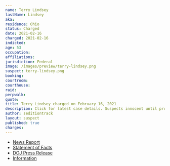 ```yaml
---
name: Terry Lindsey
lastName: Lindsey
aka:
residence: Ohio
status: Charged
date: 2021-02-16
charged: 2021-02-16
indicted:
age: 53
occupation:
affiliations:
jurisdiction: Federal
image: /images/preview/terry-lindsey.png
suspect: terry-lindsey.png
booking:
courtroom:
courthouse:
raid:
perpwalk:
quote:
title: Terry Lindsey charged on February 16, 2021
description: Click for latest case details. Suspects innocent until proven guilty.
author: seditiontrack
layout: suspect
published: true
charges:
---
```

- [News Report](https://www.newsbreak.com/colorado/colorado-springs/news/2166074234842/ohios-terry-lynn-lindsey-yet-to-be-arrested-after-entering-us-capitol-with-colorado-springs-glenn-wes-lee-croy)
- [Statement of Facts](https://extremism.gwu.edu/sites/g/files/zaxdzs2191/f/Croy%20Arrest%20Warrant%20and%20Croy%20and%20Lindsey%20Complaint%20and%20Statement%20of%20Facts.pdf)
- [DOJ Press Release](https://www.justice.gov/usao-dc/case-multi-defendant/file/1377836/download)
- [Information](https://www.justice.gov/usao-dc/case-multi-defendant/file/1377836/download)

